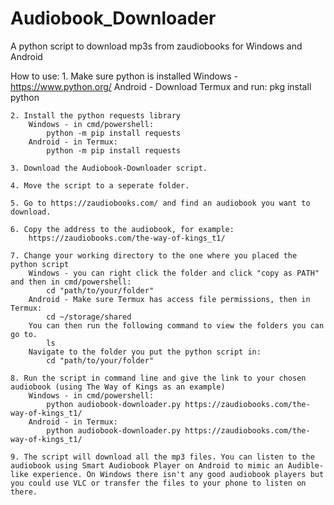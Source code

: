 # Audiobook_Downloader
 A python script to download mp3s from zaudiobooks for Windows and Android

 How to use:
    1. Make sure python is installed
        Windows - https://www.python.org/
        Android - Download Termux and run:
            pkg install python

    2. Install the python requests library
        Windows - in cmd/powershell:
            python -m pip install requests
        Android - in Termux:
            python -m pip install requests
    
    3. Download the Audiobook-Downloader script.

    4. Move the script to a seperate folder.

    5. Go to https://zaudiobooks.com/ and find an audiobook you want to download.

    6. Copy the address to the audiobook, for example:
        https://zaudiobooks.com/the-way-of-kings_t1/
    
    7. Change your working directory to the one where you placed the python script
        Windows - you can right click the folder and click "copy as PATH" and then in cmd/powershell:
            cd "path/to/your/folder"
        Android - Make sure Termux has access file permissions, then in Termux:
            cd ~/storage/shared
        You can then run the following command to view the folders you can go to.
            ls
        Navigate to the folder you put the python script in:
            cd "path/to/your/folder"

    8. Run the script in command line and give the link to your chosen audiobook (using The Way of Kings as an example)
        Windows - in cmd/powershell:
            python audiobook-downloader.py https://zaudiobooks.com/the-way-of-kings_t1/
        Android - in Termux:
            python audiobook-downloader.py https://zaudiobooks.com/the-way-of-kings_t1/
    
    9. The script will download all the mp3 files. You can listen to the audiobook using Smart Audiobook Player on Android to mimic an Audible-like experience. On Windows there isn't any good audiobook players but you could use VLC or transfer the files to your phone to listen on there.